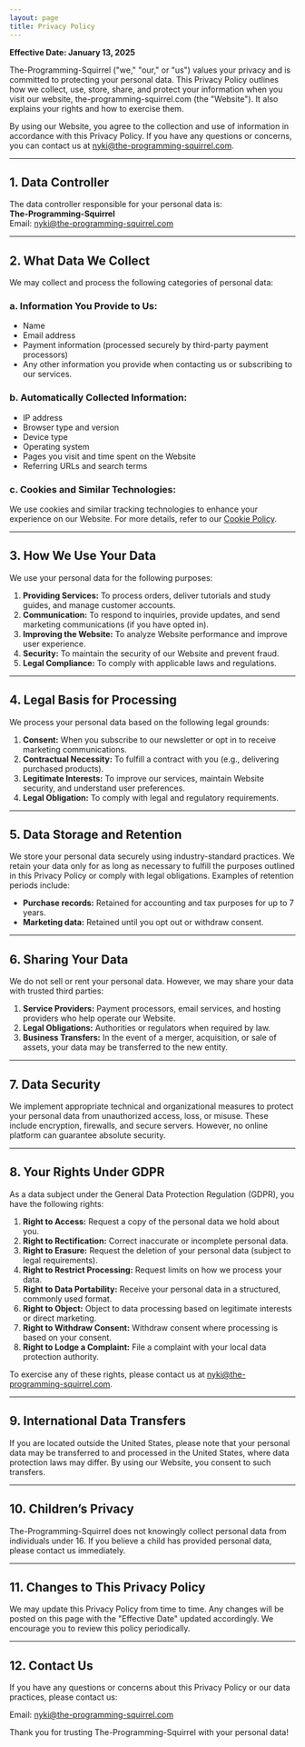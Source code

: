 ```yaml
---
layout: page
title: Privacy Policy
---
```

**Effective Date: January 13, 2025**

The-Programming-Squirrel ("we," "our," or "us") values your privacy and is committed to protecting your personal data. This Privacy Policy outlines how we collect, use, store, share, and protect your information when you visit our website, the-programming-squirrel.com (the "Website"). It also explains your rights and how to exercise them.

By using our Website, you agree to the collection and use of information in accordance with this Privacy Policy. If you have any questions or concerns, you can contact us at <nyki@the-programming-squirrel.com>.

---

## 1. Data Controller
The data controller responsible for your personal data is:  
**The-Programming-Squirrel**  
Email: <nyki@the-programming-squirrel.com>  

---

## 2. What Data We Collect
We may collect and process the following categories of personal data:

### a. Information You Provide to Us:
- Name  
- Email address  
- Payment information (processed securely by third-party payment processors)  
- Any other information you provide when contacting us or subscribing to our services.

### b. Automatically Collected Information:
- IP address  
- Browser type and version  
- Device type  
- Operating system  
- Pages you visit and time spent on the Website  
- Referring URLs and search terms

### c. Cookies and Similar Technologies:
We use cookies and similar tracking technologies to enhance your experience on our Website. For more details, refer to our [Cookie Policy](#).

---

## 3. How We Use Your Data
We use your personal data for the following purposes:

1. **Providing Services:** To process orders, deliver tutorials and study guides, and manage customer accounts.  
2. **Communication:** To respond to inquiries, provide updates, and send marketing communications (if you have opted in).  
3. **Improving the Website:** To analyze Website performance and improve user experience.  
4. **Security:** To maintain the security of our Website and prevent fraud.  
5. **Legal Compliance:** To comply with applicable laws and regulations.

---

## 4. Legal Basis for Processing
We process your personal data based on the following legal grounds:

1. **Consent:** When you subscribe to our newsletter or opt in to receive marketing communications.  
2. **Contractual Necessity:** To fulfill a contract with you (e.g., delivering purchased products).  
3. **Legitimate Interests:** To improve our services, maintain Website security, and understand user preferences.  
4. **Legal Obligation:** To comply with legal and regulatory requirements.

---

## 5. Data Storage and Retention
We store your personal data securely using industry-standard practices. We retain your data only for as long as necessary to fulfill the purposes outlined in this Privacy Policy or comply with legal obligations. Examples of retention periods include:
- **Purchase records:** Retained for accounting and tax purposes for up to 7 years.  
- **Marketing data:** Retained until you opt out or withdraw consent.

---

## 6. Sharing Your Data
We do not sell or rent your personal data. However, we may share your data with trusted third parties:

1. **Service Providers:** Payment processors, email services, and hosting providers who help operate our Website.  
2. **Legal Obligations:** Authorities or regulators when required by law.  
3. **Business Transfers:** In the event of a merger, acquisition, or sale of assets, your data may be transferred to the new entity.

---

## 7. Data Security
We implement appropriate technical and organizational measures to protect your personal data from unauthorized access, loss, or misuse. These include encryption, firewalls, and secure servers. However, no online platform can guarantee absolute security.

---

## 8. Your Rights Under GDPR
As a data subject under the General Data Protection Regulation (GDPR), you have the following rights:

1. **Right to Access:** Request a copy of the personal data we hold about you.  
2. **Right to Rectification:** Correct inaccurate or incomplete personal data.  
3. **Right to Erasure:** Request the deletion of your personal data (subject to legal requirements).  
4. **Right to Restrict Processing:** Request limits on how we process your data.  
5. **Right to Data Portability:** Receive your personal data in a structured, commonly used format.  
6. **Right to Object:** Object to data processing based on legitimate interests or direct marketing.  
7. **Right to Withdraw Consent:** Withdraw consent where processing is based on your consent.  
8. **Right to Lodge a Complaint:** File a complaint with your local data protection authority.

To exercise any of these rights, please contact us at <nyki@the-programming-squirrel.com>.

---

## 9. International Data Transfers
If you are located outside the United States, please note that your personal data may be transferred to and processed in the United States, where data protection laws may differ. By using our Website, you consent to such transfers.

---

## 10. Children’s Privacy
The-Programming-Squirrel does not knowingly collect personal data from individuals under 16. If you believe a child has provided personal data, please contact us immediately.

---

## 11. Changes to This Privacy Policy
We may update this Privacy Policy from time to time. Any changes will be posted on this page with the "Effective Date" updated accordingly. We encourage you to review this policy periodically.

---

## 12. Contact Us
If you have any questions or concerns about this Privacy Policy or our data practices, please contact us:

Email: <nyki@the-programming-squirrel.com>  

Thank you for trusting The-Programming-Squirrel with your personal data!

